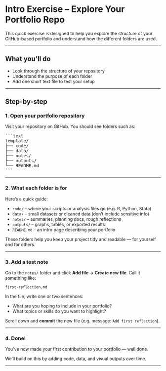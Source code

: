 # Intro Exercise – Explore Your Portfolio Repo

This quick exercise is designed to help you explore the structure of your GitHub-based portfolio and understand how the different folders are used.

---

## What you’ll do

- Look through the structure of your repository
- Understand the purpose of each folder
- Add one short text file to test your setup

---

## Step-by-step

### 1. Open your portfolio repository

Visit your repository on GitHub. You should see folders such as:

<pre>
```text
template/
├── code/
├── data/
├── notes/
├── outputs/
└── README.md
```
</pre>

---

### 2. What each folder is for

Here’s a quick guide:

- `code/` – where your scripts or analysis files go (e.g. R, Python, Stata)
- `data/` – small datasets or cleaned data (don’t include sensitive info)
- `notes/` – summaries, planning docs, rough reflections
- `outputs/` – graphs, tables, or exported results
- `README.md` – an intro page describing your portfolio

These folders help you keep your project tidy and readable — for yourself and for others.

---

### 3. Add a test note

Go to the `notes/` folder and click **Add file → Create new file**. Call it something like:
```
first-reflection.md
```

In the file, write one or two sentences:
- What are you hoping to include in your portfolio?
- What topics or skills do you want to highlight?

Scroll down and **commit** the new file (e.g. message: `Add first reflection`).

---

### 4. Done!

You've now made your first contribution to your portfolio — well done.

We’ll build on this by adding code, data, and visual outputs over time.

---
